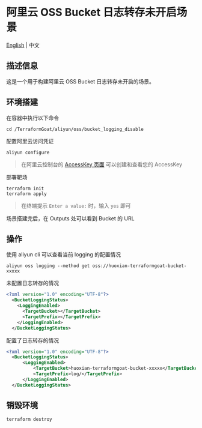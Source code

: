 # 阿里云 OSS Bucket 日志转存未开启场景

[English](./README.md) | 中文

## 描述信息

这是一个用于构建阿里云 OSS Bucket 日志转存未开启的场景。

## 环境搭建

在容器中执行以下命令

```shell
cd /TerraformGoat/aliyun/oss/bucket_logging_disable
```

配置阿里云访问凭证

```shell
aliyun configure
```

> 在阿里云控制台的 [AccessKey 页面](https://ram.console.aliyun.com/manage/ak) 可以创建和查看您的 AccessKey

部署靶场

```shell
terraform init
terraform apply
```

> 在终端提示 `Enter a value:` 时，输入 `yes` 即可

场景搭建完后，在 Outputs 处可以看到 Bucket 的 URL

## 操作

使用 aliyun cli 可以查看当前 logging 的配置情况

```shell
aliyun oss logging --method get oss://huoxian-terraformgoat-bucket-xxxxx
```

未配置日志转存的情况

```xml
<?xml version="1.0" encoding="UTF-8"?>
  <BucketLoggingStatus>
    <LoggingEnabled>
      <TargetBucket></TargetBucket>
      <TargetPrefix></TargetPrefix>
    </LoggingEnabled>
  </BucketLoggingStatus>
```

配置了日志转存的情况

```xml
<?xml version="1.0" encoding="UTF-8"?>
  <BucketLoggingStatus>
      <LoggingEnabled>
          <TargetBucket>huoxian-terraformgoat-bucket-xxxxx</TargetBucket>
          <TargetPrefix>log/</TargetPrefix>
      </LoggingEnabled>
  </BucketLoggingStatus>
```

## 销毁环境

```shell
terraform destroy
```
